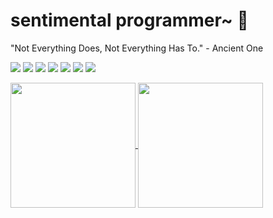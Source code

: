 # sentimental programmer~ 🤔

"Not Everything Does, Not Everything Has To." - Ancient One

<!-- https://github.com/Ileriayo/markdown-badges -->
<!-- https://github.com/antonkomarev/github-profile-views-counter -->
<a href="https://yoonbh2714.blogspot.com/" target="_blank"><img src="https://img.shields.io/badge/Blogger-FF5722?style=for-the-badge&logo=blogger&logoColor=white" /></a>
<a href="https://github.com/ysoftman" target="_blank"><img src="https://img.shields.io/badge/github-%23121011.svg?style=for-the-badge&logo=github&logoColor=white" /></a>
<a href="https://ysoftman.github.io" target="_blank"><img src="https://img.shields.io/badge/github%20pages-121013?style=for-the-badge&logo=github&logoColor=white" /></a>
<a href="https://bitbucket.org/ysoftman" target="_blank"><img src="https://img.shields.io/badge/bitbucket-%230047B3.svg?style=for-the-badge&logo=bitbucket&logoColor=white" /></a>
<a href="https://leetcode.com/ysoftman" target="_blank"><img src="https://img.shields.io/badge/LeetCode-000000?style=for-the-badge&logo=LeetCode&logoColor=#d16c06" /></a>
<a href="https://www.linkedin.com/in/byounghoon-yoon-a98515b5" target="_blank"><img src="https://img.shields.io/badge/linkedin-%230077B5.svg?style=for-the-badge&logo=linkedin&logoColor=white" /></a>
![](https://komarev.com/ghpvc/?username=your-github-username&style=for-the-badge)

<a href="https://github.com/ysoftman/github-readme-stats">
  <img height=200 align="center" src="https://github-readme-stats.vercel.app/api?username=ysoftman&show_icons=true&theme=one_dark_pro" />
</a>
<a href="https://github.com/ysoftman/convoychat">
  <img height=200 align="center" src="https://github-readme-stats.vercel.app/api/top-langs/?username=anuraghazra&layout=compact&theme=one_dark_pro&langs_count=8&card_width=320" />
</a>

<!--
**ysoftman/ysoftman** is a ✨ _special_ ✨ repository because its `README.md` (this file) appears on your GitHub profile.

Here are some ideas to get you started:

- 🔭 I’m currently working on ...
- 🌱 I’m currently learning ...
- 👯 I’m looking to collaborate on ...
- 🤔 I’m looking for help with ...
- 💬 Ask me about ...
- 📫 How to reach me: ...
- 😄 Pronouns: ...
- ⚡ Fun fact: ...
-->
